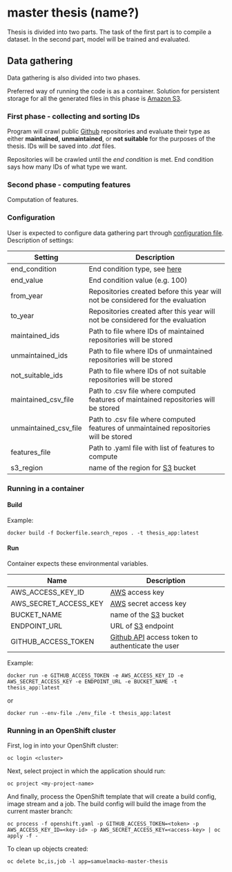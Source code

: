 # master thesis (name?)

Thesis is divided into two parts. The task of the first part is to compile a dataset. In the second part, model will be trained and evaluated.

## Data gathering

Data gathering is also divided into two phases.

Preferred way of running the code is as a container. Solution for persistent storage for all the generated files in this phase is [Amazon S3](https://aws.amazon.com/s3/).

### First phase - collecting and sorting IDs

Program will crawl public [Github](https://github.com/) repositories and evaluate their type as either __maintained__, __unmaintained__, or __not suitable__ for the purposes of the thesis. IDs will be saved into _.dat_ files.

Repositories will be crawled until the _end condition_ is met. End condition says how many IDs of what type we want.

### Second phase - computing features

Computation of features.

### Configuration

User is expected to configure data gathering part through [configuration file](configs/data_gathering/gathering.yml). Description of settings:

| Setting | Description |
| ------- | ----------- |
| end_condition | End condition type, see [here](data_gathering/enums.py) |
| end_value | End condition value (e.g. 100) |
| from_year | Repositories created before this year will not be considered for the evaluation |
| to_year | Repositories created after this year will not be considered for the evaluation |
| maintained_ids | Path to file where IDs of maintained repositories will be stored |
| unmaintained_ids | Path to file where IDs of unmaintained repositories will be stored |
| not_suitable_ids | Path to file where IDs of not suitable repositories will be stored |
| maintained_csv_file | Path to .csv file where computed features of maintained repositories will be stored |
| unmaintained_csv_file | Path to .csv file where computed features of unmaintained repositories will be stored |
| features_file | Path to .yaml file with list of features to compute |
| s3_region | name of the region for [S3](https://aws.amazon.com/s3/) bucket |

### Running in a container

#### Build

Example:

```
docker build -f Dockerfile.search_repos . -t thesis_app:latest
```

#### Run

Container expects these environmental variables.

| Name | Description |
| ---- | ----------- |
| AWS_ACCESS_KEY_ID | [AWS](https://aws.amazon.com/) access key |
| AWS_SECRET_ACCESS_KEY | [AWS](https://aws.amazon.com/) secret access key |
| BUCKET_NAME | name of the [S3](https://aws.amazon.com/s3/) bucket |
| ENDPOINT_URL | URL of [S3](https://aws.amazon.com/s3/) endpoint |
| GITHUB_ACCESS_TOKEN | [Github API](https://developer.github.com/v3/) access token to authenticate the user |

Example:

```
docker run -e GITHUB_ACCESS_TOKEN -e AWS_ACCESS_KEY_ID -e AWS_SECRET_ACCESS_KEY -e ENDPOINT_URL -e BUCKET_NAME -t thesis_app:latest
```

or

```
docker run --env-file ./env_file -t thesis_app:latest
```

### Running in an OpenShift cluster

First, log in into your OpenShift cluster:

```
oc login <cluster>
```

Next, select project in which the application should run:

```
oc project <my-project-name>
```

And finally, process the OpenShift template that will create a build config,
image stream and a job. The build config will build the image from the current master branch:

```
oc process -f openshift.yaml -p GITHUB_ACCESS_TOKEN=<token> -p AWS_ACCESS_KEY_ID=<key-id> -p AWS_SECRET_ACCESS_KEY=<access-key> | oc apply -f -
```

To clean up objects created:

```
oc delete bc,is,job -l app=samuelmacko-master-thesis
```
